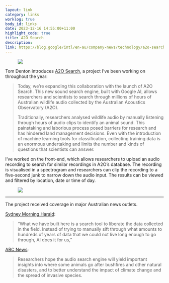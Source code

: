 ```yaml
---
layout: link
category: links
worklog: true
body_id: links
date: 2023-12-16 14:55:00+11:00
highlight_code: true
title: A2O Search
description:
link: https://blog.google/intl/en-au/company-news/technology/a2o-search/
---
```


<figure>
  <img src="/img/blog/a2o-search.webp">
</figure>

Tom Denton introduces [A2O Search](https://search.acousticobservatory.org), a project I’ve been working on throughout the year:

> Today, we’re expanding this collaboration with the launch of A2O Search. This new sound search engine, built with Google AI, allows researchers and scientists to search through millions of hours of Australian wildlife audio collected by the Australian Acoustics Observatory (A2O).
>
> Traditionally, researchers analysed wildlife audio by manually listening through hours of audio clips to identify an animal sound. This painstaking and laborious process posed barriers for research and has hindered land management decisions. Even with the introduction of machine learning tools for classification, collecting training data is an enormous undertaking and limits the number and kinds of questions that scientists can answer.

I’ve worked on the front-end, which allows researchers to upload an audio recording to search for similar recordings in A2O’s database. The recording is visualised in a spectrogram and researchers can clip the recording to a five-second junk to narrow down the audio input. The results can be viewed and filtered by location, date or time of day.

<figure>
  <img src="/img/blog/a2o-results.webp">
</figure>

---

The project received coverage in major Australian news outlets.

[Sydney Morning Harald](https://www.smh.com.au/technology/google-for-wildlife-sounds-huge-boost-for-conservation-research-20231127-p5en31.html):

> “What we have built here is a search tool to liberate the data collected in the field. Instead of trying to manually sift through what amounts to hundreds of years of data that we could not live long enough to go through, AI does it for us,”

[ABC News](https://www.abc.net.au/news/2023-11-29/qut-google-australia-a2o-search-audio-search-engine-wildlife/103158632):

> Researchers hope the audio search engine will yield important insights into where some animals go after bushfires and other natural disasters, and to better understand the impact of climate change and the spread of invasive species.
